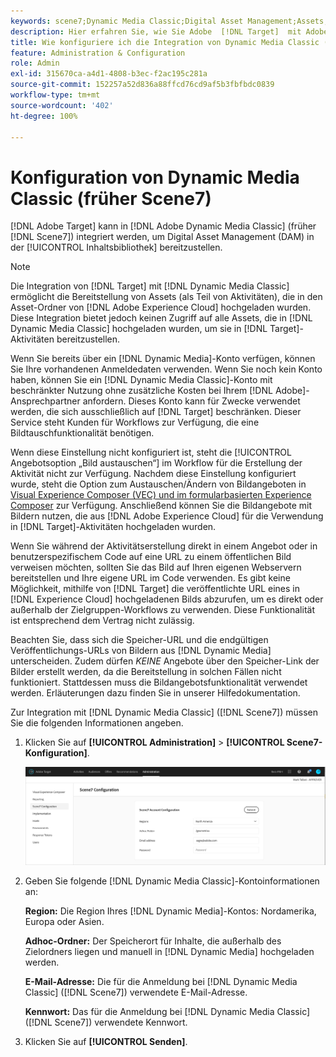 ```yaml
---
keywords: scene7;Dynamic Media Classic;Digital Asset Management;Assets;DAM;Inhaltsbibliothek;Bild tauschen
description: Hier erfahren Sie, wie Sie Adobe  [!DNL Target]  mit Adobe Dynamic Media Classic (früher Scene7) integrieren können, um Digital Asset Management (DAM) in der Inhaltsbibliothek bereitzustellen.
title: Wie konfiguriere ich die Integration von Dynamic Media Classic (Scene7)?
feature: Administration & Configuration
role: Admin
exl-id: 315670ca-a4d1-4808-b3ec-f2ac195c281a
source-git-commit: 152257a52d836a88ffcd76cd9af5b3fbfbdc0839
workflow-type: tm+mt
source-wordcount: '402'
ht-degree: 100%

---
```


# Konfiguration von Dynamic Media Classic (früher Scene7)

[!DNL Adobe Target] kann in [!DNL Adobe Dynamic Media Classic] (früher [!DNL Scene7]) integriert werden, um Digital Asset Management (DAM) in der [!UICONTROL Inhaltsbibliothek] bereitzustellen.

>[!NOTE]
>
>Die Integration von [!DNL Target] mit [!DNL Dynamic Media Classic] ermöglicht die Bereitstellung von Assets (als Teil von Aktivitäten), die in den Asset-Ordner von [!DNL Adobe Experience Cloud] hochgeladen wurden. Diese Integration bietet jedoch keinen Zugriff auf alle Assets, die in [!DNL Dynamic Media Classic] hochgeladen wurden, um sie in [!DNL Target]-Aktivitäten bereitzustellen.

Wenn Sie bereits über ein [!DNL Dynamic Media]-Konto verfügen, können Sie Ihre vorhandenen Anmeldedaten verwenden. Wenn Sie noch kein Konto haben, können Sie ein [!DNL Dynamic Media Classic]-Konto mit beschränkter Nutzung ohne zusätzliche Kosten bei Ihrem [!DNL Adobe]-Ansprechpartner anfordern. Dieses Konto kann für Zwecke verwendet werden, die sich ausschließlich auf [!DNL Target] beschränken. Dieser Service steht Kunden für Workflows zur Verfügung, die eine Bildtauschfunktionalität benötigen.

<!-- 
>[!NOTE]
>
>A restricted-use, free [!DNL Dynamic Media Classic] account for [!DNL Adobe Target] is no longer supported for new customers or new users. Existing sign-in credentials work as usual. 
-->

Wenn diese Einstellung nicht konfiguriert ist, steht die [!UICONTROL Angebotsoption „Bild austauschen“] im Workflow für die Erstellung der Aktivität nicht zur Verfügung. Nachdem diese Einstellung konfiguriert wurde, steht die Option zum Austauschen/Ändern von Bildangeboten in  [Visual Experience Composer (VEC) und im formularbasierten Experience Composer](/help/main/c-experiences/experiences.md#concept_A2E10F6AFB3D4AEAB6951EE14688848D) zur Verfügung. Anschließend können Sie die Bildangebote mit Bildern nutzen, die aus [!DNL Adobe Experience Cloud] für die Verwendung in [!DNL Target]-Aktivitäten hochgeladen wurden.

Wenn Sie während der Aktivitätserstellung direkt in einem Angebot oder in benutzerspezifischem Code auf eine URL zu einem öffentlichen Bild verweisen möchten, sollten Sie das Bild auf Ihren eigenen Webservern bereitstellen und Ihre eigene URL im Code verwenden. Es gibt keine Möglichkeit, mithilfe von [!DNL Target] die veröffentlichte URL eines in [!DNL Experience Cloud] hochgeladenen Bilds abzurufen, um es direkt oder außerhalb der Zielgruppen-Workflows zu verwenden. Diese Funktionalität ist entsprechend dem Vertrag nicht zulässig.

Beachten Sie, dass sich die Speicher-URL und die endgültigen Veröffentlichungs-URLs von Bildern aus [!DNL Dynamic Media] unterscheiden. Zudem dürfen *KEINE* Angebote über den Speicher-Link der Bilder erstellt werden, da die Bereitstellung in solchen Fällen nicht funktioniert. Stattdessen muss die Bildangebotsfunktionalität verwendet werden. Erläuterungen dazu finden Sie in unserer Hilfedokumentation.

Zur Integration mit [!DNL Dynamic Media Classic] ([!DNL Scene7]) müssen Sie die folgenden Informationen angeben.

1. Klicken Sie auf **[!UICONTROL Administration]** > **[!UICONTROL Scene7-Konfiguration]**.

   ![Scene7-Seite](/help/main/administrating-target/assets/scene7.png)

1. Geben Sie folgende [!DNL Dynamic Media Classic]-Kontoinformationen an:

   **Region:** Die Region Ihres [!DNL Dynamic Media]-Kontos: Nordamerika, Europa oder Asien.

   **Adhoc-Ordner:** Der Speicherort für Inhalte, die außerhalb des Zielordners liegen und manuell in [!DNL Dynamic Media] hochgeladen werden.

   **E-Mail-Adresse:** Die für die Anmeldung bei [!DNL Dynamic Media Classic] ([!DNL Scene7]) verwendete E-Mail-Adresse.

   **Kennwort:** Das für die Anmeldung bei [!DNL Dynamic Media Classic] ([!DNL Scene7]) verwendete Kennwort.

1. Klicken Sie auf **[!UICONTROL Senden]**.
